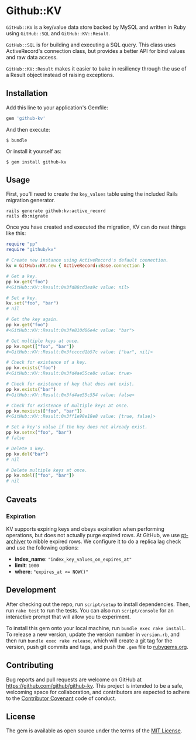# Github::KV

`GitHub::KV` is a key/value data store backed by MySQL and written in Ruby using `GitHub::SQL` and `GitHub::KV::Result`.

`GitHub::SQL` is for building and executing a SQL query. This class uses ActiveRecord's connection class, but provides a better API for bind values and raw data access.

`GitHub::KV::Result` makes it easier to bake in resiliency through the use of a Result object instead of raising exceptions.

## Installation

Add this line to your application's Gemfile:

```ruby
gem 'github-kv'
```

And then execute:

    $ bundle

Or install it yourself as:

    $ gem install github-kv

## Usage

First, you'll need to create the `key_values` table using the included Rails migration generator.

```
rails generate github:kv:active_record
rails db:migrate
```

Once you have created and executed the migration, KV can do neat things like this:

```ruby
require "pp"
require "github/kv"

# Create new instance using ActiveRecord's default connection.
kv = GitHub::KV.new { ActiveRecord::Base.connection }

# Get a key.
pp kv.get("foo")
#<GitHub::KV::Result:0x3fd88cd3ea9c value: nil>

# Set a key.
kv.set("foo", "bar")
# nil

# Get the key again.
pp kv.get("foo")
#<GitHub::KV::Result:0x3fe810d06e4c value: "bar">

# Get multiple keys at once.
pp kv.mget(["foo", "bar"])
#<GitHub::KV::Result:0x3fccccd1b57c value: ["bar", nil]>

# Check for existence of a key.
pp kv.exists("foo")
#<GitHub::KV::Result:0x3fd4ae55ce8c value: true>

# Check for existence of key that does not exist.
pp kv.exists("bar")
#<GitHub::KV::Result:0x3fd4ae55c554 value: false>

# Check for existence of multiple keys at once.
pp kv.mexists(["foo", "bar"])
#<GitHub::KV::Result:0x3ff1e98e18e8 value: [true, false]>

# Set a key's value if the key does not already exist.
pp kv.setnx("foo", "bar")
# false

# Delete a key.
pp kv.del("bar")
# nil

# Delete multiple keys at once.
pp kv.mdel(["foo", "bar"])
# nil
```

## Caveats

### Expiration

KV supports expiring keys and obeys expiration when performing operations, but does not actually purge expired rows. At GitHub, we use [pt-archiver](https://www.percona.com/doc/percona-toolkit/2.1/pt-archiver.html) to nibble expired rows. We configure it to do a replica lag check and use the following options:

* **index_name**: `"index_key_values_on_expires_at"`
* **limit**: `1000`
* **where**: `"expires_at <= NOW()"`

## Development

After checking out the repo, run `script/setup` to install dependencies. Then, run `rake test` to run the tests. You can also run `script/console` for an interactive prompt that will allow you to experiment.

To install this gem onto your local machine, run `bundle exec rake install`. To release a new version, update the version number in `version.rb`, and then run `bundle exec rake release`, which will create a git tag for the version, push git commits and tags, and push the `.gem` file to [rubygems.org](https://rubygems.org).

## Contributing

Bug reports and pull requests are welcome on GitHub at https://github.com/github/github-kv. This project is intended to be a safe, welcoming space for collaboration, and contributors are expected to adhere to the [Contributor Covenant](http://contributor-covenant.org) code of conduct.


## License

The gem is available as open source under the terms of the [MIT License](http://opensource.org/licenses/MIT).
